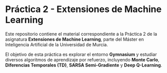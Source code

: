 # Práctica 2 - Extensiones de Machine Learning

Este repositorio contiene el material correspondiente a la Práctica 2 de la asignatura **Extensiones de Machine Learning**, parte del Máster en Inteligencia Artificial de la Universidad de Murcia. 

El objetivo de esta práctica es explorar el entorno **Gymnasium** y estudiar diversos algoritmos de aprendizaje por refuerzo, incluyendo **Monte Carlo**, **Diferencias Temporales (TD)**, **SARSA Semi-Gradiente** y **Deep Q-Learning**.